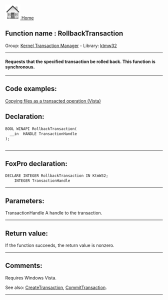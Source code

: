 [<img src="../../images/home.png"> Home ](https://github.com/VFPX/Win32API)  

## Function name : RollbackTransaction
Group: [Kernel Transaction Manager](../../functions_group.md#Kernel_Transaction_Manager)  -  Library: [ktmw32](../../Libraries.md#ktmw32)  
***  


#### Requests that the specified transaction be rolled back. This function is synchronous.
***  


## Code examples:
[Copying files as a transacted operation (Vista)](../../samples/sample_540.md)  

## Declaration:
```foxpro  
BOOL WINAPI RollbackTransaction(
  __in  HANDLE TransactionHandle
);
  
```  
***  


## FoxPro declaration:
```foxpro  
DECLARE INTEGER RollbackTransaction IN KtmW32;
	INTEGER TransactionHandle  
```  
***  


## Parameters:
TransactionHandle 
A handle to the transaction.
  
***  


## Return value:
If the function succeeds, the return value is nonzero.  
***  


## Comments:
Requires Windows Vista.  
  
See also: [CreateTransaction](../ktmw32/CreateTransaction.md), [CommitTransaction](../ktmw32/CommitTransaction.md).  
  
***  

